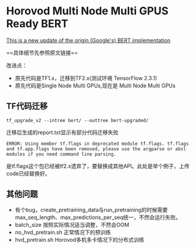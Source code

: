 # Horovod Multi Node Multi GPUS Ready BERT

[This is  a new update of the origin (Google's) BERT implementation ](https://github.com/lambdal/bert)

==具体细节先参照原文链接==


改进点：
- 原先代码是TF1.x，迁移到TF2.x(测试环境 TensorFlow 2.3.1)
- 原先代码是Single Node Multi GPUs,现在是 Multi Node Multi GPUs

## TF代码迁移
```
tf_upgrade_v2 --intree bert/ --outtree bert-upgraded/
```

迁移后生成的report.txt显示有部分代码迁移失败
```
ERROR: Using member tf.flags in deprecated module tf.flags. tf.flags and tf.app.flags have been removed, please use the argparse or absl modules if you need command line parsing.
```
是tf.flags这个包已经被tf2.x遗弃了，要替换成其他API。此处是举个例子，上传code已经替换好。

## 其他问题
- 有个bug，create_pretraining_data与run_pretraining的时候需要max_seq_length、max_predictions_per_seq统一，不然会运行失败。
- batch_size 按照实际情况适当调整，不然会OOM
- no_hvd_pretrain.sh   正常情况下的预训练
- hvd_pretrain.sh Horovod多机多卡情况下的分布式训练
